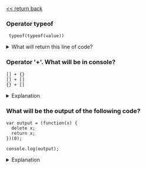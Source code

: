  [<< return back](https://github.com/julia-dizhak/code-examples)

### Operator typeof
```
 typeof(typeof(value))
```
<details>
  <summary>What will return this line of code?</summary>

  `typeof(typeof(value))` is always "string".

  We know `typeof(value)` always gives us one of the predetermined strings: "undefined", "boolean", "number", and so on.
  So typeof any of them is "string". Because they’re strings!
</details>


### Operator '+'. What will be in console?
```
[] + {}
[] + []
{} + []
```
<details>
  <summary>Explanation</summary>
  You can only add numbers and strings, all other values will be converted to either one of those types.
  The plus operator performs three kinds of conversion: It converts values to primitives, numbers and strings.

  <pre>
   > [] + [] -> ''
    [].toString() -> ''

   > [] + {}
     '[object Object]'
     String({}) -> '[object Object]'

   > {} + []
     0
  </pre>

  Objects are converted to either string (if the other operand is a string) or number (otherwise). If you want to concatenate   arrays, you need to use a method Array.prototype.concat(), for example.
  There is no built-in way in JS to 'concatenate' (merge) objects -lodash
</details>


### What will be the output of the following code?
```
var output = (function(x) {
  delete x;
  return x;
})(0);

console.log(output);
```
<details>
  <summary>Explanation</summary>

  Above code will output 0 as output. delete operator is used to delete a property from an object. Here x is not an object it’s local variable. delete operator doesn’t affect local variable.
</details>
